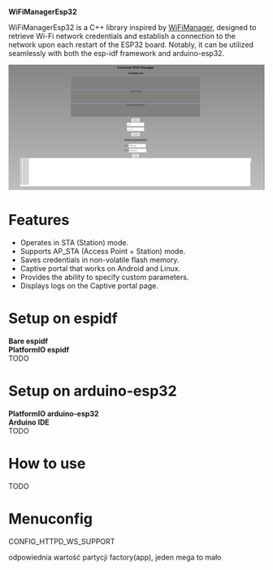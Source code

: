 **WiFiManagerEsp32**

WiFiManagerEsp32 is a C++ library inspired by [WiFiManager](https://github.com/tzapu/WiFiManager), designed to retrieve Wi-Fi network credentials and establish a connection to the network upon each restart of the ESP32 board. Notably, it can be utilized seamlessly with both the esp-idf framework and arduino-esp32.


<p align="center">
  <img src="assets/uniwersalWiFiManager.png" alt="Desktop view">
</p>

# Features
- Operates in STA (Station) mode.
- Supports AP_STA (Access Point + Station) mode.
- Saves credentials in non-volatile flash memory.
- Captive portal that works on Android and Linux.
- Provides the ability to specify custom parameters.
- Displays logs on the Captive portal page.

# Setup on espidf
**Bare espidf**\
**PlatformIO espidf**\
TODO
# Setup on arduino-esp32
**PlatformIO arduino-esp32**\
**Arduino IDE**\
TODO
# How to use
TODO

# Menuconfig
CONFIG_HTTPD_WS_SUPPORT


odpowiednia wartość partycji factory(app), jeden mega to mało